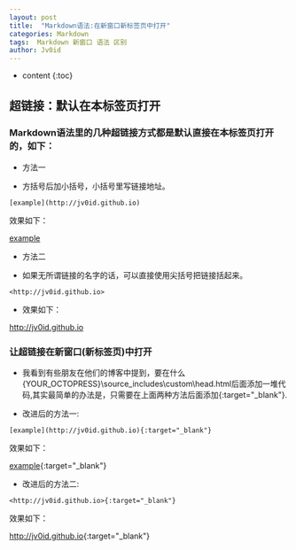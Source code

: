 ```yaml
---
layout: post
title:  "Markdown语法:在新窗口新标签页中打开"
categories: Markdown
tags:  Markdown 新窗口 语法 区别   
author: Jv0id
---
```

* content
{:toc}

## 超链接：默认在本标签页打开

### Markdown语法里的几种超链接方式都是默认直接在本标签页打开的，如下：

* 方法一

 - 方括号后加小括号，小括号里写链接地址。

`[example](http://jv0id.github.io)`

 效果如下：

[example](http://jv0id.github.io)




* 方法二

 - 如果无所谓链接的名字的话，可以直接使用尖括号把链接括起来。

`<http://jv0id.github.io>`

 - 效果如下：

<http://jv0id.github.io>

### 让超链接在新窗口(新标签页)中打开

 - 我看到有些朋友在他们的博客中提到，要在什么{YOUR_OCTOPRESS}\source_includes\custom\head.html后面添加一堆代码,其实最简单的办法是，只需要在上面两种方法后面添加{:target="_blank"}.

- 改进后的方法一:

`[example](http://jv0id.github.io){:target="_blank"}`

效果如下：

[example](http://jv0id.github.io){:target="_blank"}

- 改进后的方法二:

`<http://jv0id.github.io>{:target="_blank"}`

效果如下：

<http://jv0id.github.io>{:target="_blank"}
